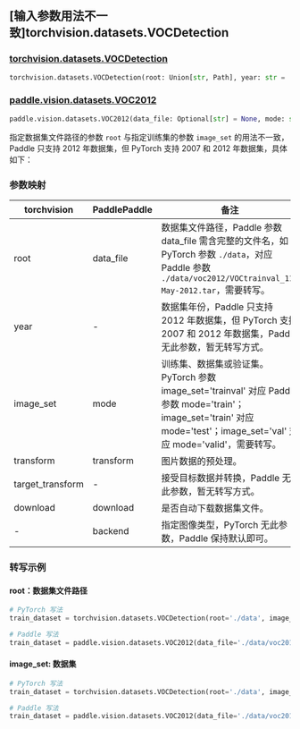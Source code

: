 ## [输入参数用法不一致]torchvision.datasets.VOCDetection

### [torchvision.datasets.VOCDetection](https://pytorch.org/vision/main/generated/torchvision.datasets.VOCDetection.html)

```python
torchvision.datasets.VOCDetection(root: Union[str, Path], year: str = '2012', image_set: str = 'train', download: bool = False, transform: Optional[Callable] = None, target_transform: Optional[Callable] = None)
```

### [paddle.vision.datasets.VOC2012](https://www.paddlepaddle.org.cn/documentation/docs/zh/api/paddle/vision/datasets/VOC2012_cn.html)

```python
paddle.vision.datasets.VOC2012(data_file: Optional[str] = None, mode: str = 'train', transform: Optional[Callable] = None, download: bool = True, backend: Optional[str] = None)
```

指定数据集文件路径的参数 `root` 与指定训练集的参数 `image_set` 的用法不一致，Paddle 只支持 2012 年数据集，但 PyTorch 支持 2007 和 2012 年数据集，具体如下：

### 参数映射

| torchvision        | PaddlePaddle           | 备注                                                       |
| ---------------------- | --------------------- | ---------------------------------------------------------- |
| root                   | data_file             | 数据集文件路径，Paddle 参数 data_file 需含完整的文件名，如 PyTorch 参数 `./data`，对应 Paddle 参数 `./data/voc2012/VOCtrainval_11-May-2012.tar`，需要转写。         |
| year                   | -                     | 数据集年份，Paddle 只支持 2012 年数据集，但 PyTorch 支持 2007 和 2012 年数据集，Paddle 无此参数，暂无转写方式。  |
| image_set              | mode                  | 训练集、数据集或验证集。PyTorch 参数 image_set='trainval' 对应 Paddle 参数 mode='train'；image_set='train' 对应 mode='test'；image_set='val' 对应 mode='valid'，需要转写。 |
| transform              | transform             | 图片数据的预处理。           |
| target_transform       | -                     | 接受目标数据并转换，Paddle 无此参数，暂无转写方式。    |
| download               | download              | 是否自动下载数据集文件。 |
| -                      | backend               | 指定图像类型，PyTorch 无此参数，Paddle 保持默认即可。 |

### 转写示例
#### root：数据集文件路径
```python
# PyTorch 写法
train_dataset = torchvision.datasets.VOCDetection(root='./data', image_set='train')

# Paddle 写法
train_dataset = paddle.vision.datasets.VOC2012(data_file='./data/voc2012/VOCtrainval_11-May-2012.tar', mode='train')
```

#### image_set: 数据集
```python
# PyTorch 写法
train_dataset = torchvision.datasets.VOCDetection(root='./data', image_set='trainval', download=True)

# Paddle 写法
train_dataset = paddle.vision.datasets.VOC2012(data_file='./data/voc2012/VOCtrainval_11-May-2012.tar', mode='train', download=True)
```
